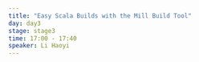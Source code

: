 ```yaml
---
title: "Easy Scala Builds with the Mill Build Tool"
day: day3
stage: stage3
time: 17:00 - 17:40
speaker: Li Haoyi
---
```




